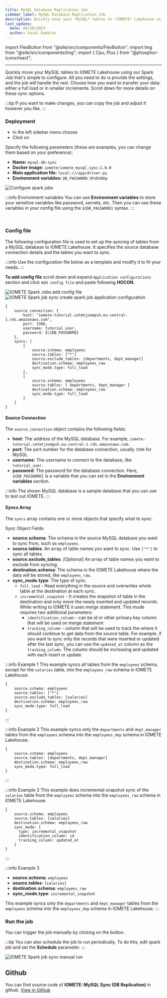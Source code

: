 ```yaml
---
title: MySQL Database Replication Job
sidebar_label: MySQL Database Replication Job
description: Quickly move your *MySQL* tables to *IOMETE* Lakehouse using our Spark Job that's simple to configure.
last_update:
  date: 09/20/2023
  author: Vusal Dadalov
---
```


import FlexButton from "@site/src/components/FlexButton";
import Img from "@site/src/components/Img";
import { Cpu, Plus } from "@phosphor-icons/react";

---

Quickly move your MySQL tables to IOMETE Lakehouse using our Spark Job that's simple to configure. All you need to do is provide the settings, and the job will handle the rest. Choose how you want to transfer your data: either a full load or in smaller increments. Scroll down for more details on these sync options.

:::tip
If you want to make changes, you can copy the job and adjust it however you like.
:::

### Deployment

- In the left sidebar menu choose <FlexButton label='Spark Jobs'><Cpu size={20} color='#858c9c' weight="duotone"/></FlexButton>
- Click on <FlexButton label='Create' primary><Plus size={16} /></FlexButton>

Specify the following parameters (these are examples, you can change them based on your preference):

- **Name:** `mysql-db-sync`
- **Docker image:** `iomete/iomete_mysql_sync:2.0.0`
- **Main application file:** `local:///app/driver.py`
- **Environment variables:** `DB_PASSWORD`: `9tVDVEKp`

<Img src="/img/spark-job/mysql-database-replication-job/create-spark-job.png" alt="Configure spark jobx" />

:::info Environment variables
You can use **Environment variables** to store your sensitive variables like password, secrets, etc. Then you can use these variables in your config file using the <code>$\{DB_PASSWORD}</code> syntax.
:::

<br/>

### Config file

The following configuration file is used to set up the syncing of tables from a MySQL database to IOMETE Lakehouse. It specifies the source database connection details and the tables you want to sync.

:::info
Use the configuration file below as a template and modify it to fit your needs.
:::

**To add config file** scroll down and expand `Application configurations` section and click `Add config file` and paste following **HOCON**.

<Img src="/img/spark-job/spark-job-app-config.png" alt="IOMETE Spark Jobs add config file" />

<Img src="/img/spark-job/spark-job-create-jdbc-sync-config-file.png" alt="IOMETE Spark job sync create spark job application configuration" />

```hocon
{
    source_connection: {
        host: "iomete-tutorial.cetmtjnompsh.eu-central-1.rds.amazonaws.com",
        port: 3306,
        username: tutorial_user,
        password: $\{DB_PASSWORD}
    },
    syncs: [
        {
            source.schema: employees
            source.tables: ["*"]
            source.exclude_tables: [departments, dept_manager]
            destination.schema: employees_raw
            sync_mode.type: full_load
        },
        {
            source.schema: employees
            source.tables: [ departments, dept_manager ]
            destination.schema: employees_raw
            sync_mode.type: full_load
        }
    ]
}
```

#### Source Connection

The `source_connection` object contains the following fields:

- **host**: The address of the MySQL database. For example, `iomete-tutorial.cetmtjnompsh.eu-central-1.rds.amazonaws.com`.
- **port**: The port number for the database connection, usually `3306` for MySQL.
- **username**: The username to connect to the database, like `tutorial_user`.
- **password**: The password for the database connection. Here, `${DB_PASSWORD}` is a variable that you can set in the **Environment variables** section.

:::info
The shown MySQL database is a sample database that you can use to test out IOMETE.
:::

#### Syncs Array

The `syncs` array contains one or more objects that specify what to sync:

Sync Object Fields

- **source.schema**: The schema in the source MySQL database you want to sync from, such as `employees`.
- **source.tables**: An array of table names you want to sync. Use `["*"]` to sync all tables.
- **source.exclude_tables**: _[Optional]_ An array of table names you want to exclude from syncing.
- **destination.schema**: The schema in the IOMETE Lakehouse where the data will be stored, like `employees_raw`.
- **sync_mode.type**: The type of sync.
  - `full_load` - Read everything in the source and overwrites whole table at the destination at each sync.
  - `incremental_snapshot` - It creates the snapshot of table in the destination and only move the newly inserted and updated records. While writing to IOMETE it uses merge statement. This mode requires two additional parameters:
    - `identification_column` - can be id or other primary key column that will be used on merge statement
    - `tracking_column` - column that will be used to track the where it should continue to get data from the source table. For example, if you want to sync only the records that were inserted or updated after the last sync, you can use the `updated_at` column as the `tracking_column`. The column should be increasing and updated with each insert or update.

:::info Example 1
This example syncs all tables from the `employees` schema, except for the `salaries` table, into the `employees_raw` schema in IOMETE Lakehouse.

```hocon
{
    source.schema: employees
    source.tables: ["*"]
    source.exclude_tables: [salaries]
    destination.schema: employees_raw
    sync_mode.type: full_load
}
```

:::

:::info Example 2
This example syncs only the `departments` and `dept_manager` tables from the `employees` schema into the `employees_dep` schema in IOMETE Lakehouse.

```hocon
{
    source.schema: employees
    source.tables: [departments, dept_manager]
    destination.schema: employees_raw
    sync_mode.type: full_load
}
```

:::

:::info Example 3
This example does incremental snapshot sync of the `salaries` table from the `employees` schema into the `employees_raw` schema in IOMETE Lakehouse.

```hocon
{
    source.schema: employees
    source.tables: [salaries]
    destination.schema: employees_raw
    sync_mode: {
      type: incremental_snapshot
      identification_column: id
      tracking_column: updated_at
    }
}
```

:::

:::info Example 3

- **source.schema**: `employees`
- **source.tables**: `[salaries]`
- **destination.schema**: `employees_raw`
- **sync_mode.type**: `incremental_snapshot`

This example syncs only the `departments` and `dept_manager` tables from the `employees` schema into the `employees_dep` schema in IOMETE Lakehouse.
:::

### Run the job

You can trigger the job manually by clicking on the <FlexButton label='Run' primary/> button.

:::tip
You can also schedule the job to run periodically. To do this, edit spark job and set the **Schedule** parameter.
:::

<Img src="/img/spark-job/job-sync-manual-run.png" alt="IOMETE Spark job sync manual run" />

## Github

You can find source code of **IOMETE: MySQL Sync (DB Replication)** in github. [View in Github](https://github.com/iomete/iomete-mysql-sync)
